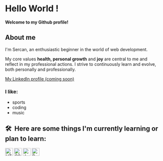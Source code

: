 # Hello World ! 
**Welcome to my Github profile!**

## About me
I'm Sercan, an enthusiastic beginner in the world of web development.

My core values **health, personal growth** and **joy** are central to me and reflect in my professional actions. I strive to continuously learn and evolve, both personally and professionally.

[My LinkedIn profile (coming soon)](https://de.linkedin.com/?src=go-pa&trk=sem-ga_campid.17342682713_asid.148803897556_crid.657308124612_kw.linkedin_d.c_tid.kwd-148086543_n.g_mt.e_geo.9042518&mcid=6935667189886640128&cid=&gad_source=1&gclid=Cj0KCQjwsuSzBhCLARIsAIcdLm6gOowBcFKYI-MJEkprGLhh3EecZdrFEQGq5g7NtSB32jWe-UDO2_0aAgRTEALw_wcB&gclsrc=aw.ds)


### I like:
- sports
- coding
- music


## 🛠  Here are some things I'm currently learning or plan to learn:

<img src="https://img.shields.io/badge/HTML5-282C34?logo=html5&logoColor=E34F26" alt="HTML5 logo" title="HTML5" height="25" />
<img src="https://img.shields.io/badge/CSS3-282C34?logo=css3&logoColor=1572B6" alt="CSS3 logo" title="CSS3" height="25" />
<img src="https://img.shields.io/badge/JavaScript-282C34?logo=javascript&logoColor=F7DF1E" alt="JavaScript logo" title="JavaScript" height="25" />
<img src="https://img.shields.io/badge/React Native-282C34?logo=react&logoColor=61DAFB" alt="React Native logo" title="React Native" height="25" />

